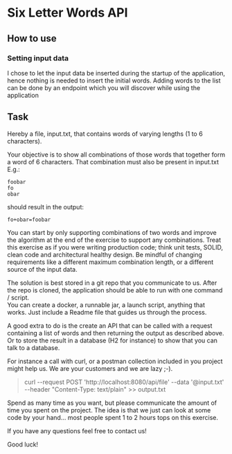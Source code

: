 # Six Letter Words API

## How to use

### Setting input data

I chose to let the input data be inserted during the startup of the application, hence nothing is needed to insert the
initial words.
Adding words to the list can be done by an endpoint which you will discover while using the application

## Task

Hereby a file, input.txt, that contains words of varying lengths (1 to 6 characters).

Your objective is to show all combinations of those words that together form a word of 6 characters. That combination
must also be present in input.txt  
E.g.:

``` 
foobar  
fo  
obar
```

should result in the output:

```
fo+obar=foobar
```

You can start by only supporting combinations of two words and improve the algorithm at the end of the exercise to
support any combinations.
Treat this exercise as if you were writing production code; think unit tests, SOLID, clean code and architectural
healthy design.
Be mindful of changing requirements like a different maximum combination length, or a different source of the input
data.

The solution is best stored in a git repo that you communicate to us.
After the repo is cloned, the application should be able to run with one command / script.  
You can create a docker, a runnable jar, a launch script, anything that works. Just include a Readme file that guides us
through the process.

A good extra to do is the create an API that can be called with a request containing a list of words and then returning
the output as described above.
Or to store the result in a database (H2 for instance) to show that you can talk to a database.

For instance a call with curl, or a postman collection included in you project might help us. We are your customers and
we are lazy ;-).

> curl --request POST 'http://localhost:8080/api/file' --data '@input.txt' --header "Content-Type: text/plain" >>
> output.txt

Spend as many time as you want, but please communicate the amount of time you spent on the project.
The idea is that we just can look at some code by your hand... most people spent 1 to 2 hours tops on this exercise.

If you have any questions feel free to contact us!

Good luck!
